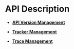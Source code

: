 # API Description<a name="en-us_topic_0168602260"></a>

-   **[API Version Management](api-version-management.md)**  

-   **[Tracker Management](tracker-management.md)**  

-   **[Trace Management](trace-management.md)**  


